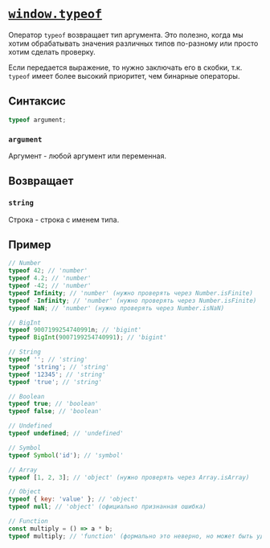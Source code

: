 # [`window.typeof`](../index.md)

Оператор `typeof` возвращает тип аргумента. Это полезно, когда мы хотим обрабатывать значения различных типов по-разному или просто хотим сделать проверку.

Если передается выражение, то нужно заключать его в скобки, т.к. `typeof` имеет более высокий приоритет, чем бинарные операторы.

## Синтаксис

```js
typeof argument;
```

### `argument`

Аргумент - любой аргумент или переменная.

## Возвращает

### `string`

Строка - строка с именем типа.

## Пример

```js
// Number
typeof 42; // 'number'
typeof 4.2; // 'number'
typeof -42; // 'number'
typeof Infinity; // 'number' (нужно проверять через Number.isFinite)
typeof -Infinity; // 'number' (нужно проверять через Number.isFinite)
typeof NaN; // 'number' (нужно проверять через Number.isNaN)

// BigInt
typeof 9007199254740991n; // 'bigint'
typeof BigInt(9007199254740991); // 'bigint'

// String
typeof ''; // 'string'
typeof 'string'; // 'string'
typeof '12345'; // 'string'
typeof 'true'; // 'string'

// Boolean
typeof true; // 'boolean'
typeof false; // 'boolean'

// Undefined
typeof undefined; // 'undefined'

// Symbol
typeof Symbol('id'); // 'symbol'

// Array
typeof [1, 2, 3]; // 'object' (нужно проверять через Array.isArray)

// Object
typeof { key: 'value' }; // 'object'
typeof null; // 'object' (официально признанная ошибка)

// Function
const multiply = () => a * b;
typeof multiply; // 'function' (формально это неверно, но может быть удобным на практике)
```

